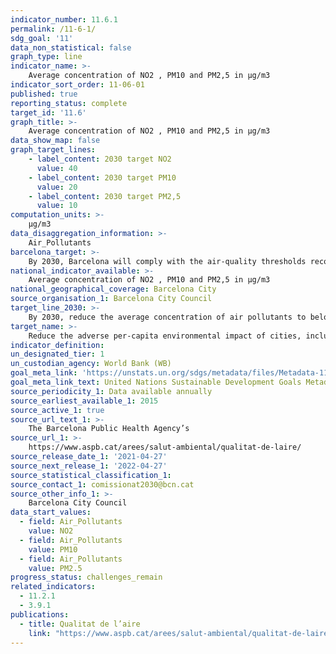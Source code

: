 ```yaml
---
indicator_number: 11.6.1
permalink: /11-6-1/
sdg_goal: '11'
data_non_statistical: false
graph_type: line
indicator_name: >-
    Average concentration of NO2 , PM10 and PM2,5 in μg/m3
indicator_sort_order: 11-06-01
published: true
reporting_status: complete
target_id: '11.6'
graph_title: >-
    Average concentration of NO2 , PM10 and PM2,5 in μg/m3
data_show_map: false
graph_target_lines:
    - label_content: 2030 target NO2
      value: 40
    - label_content: 2030 target PM10
      value: 20
    - label_content: 2030 target PM2,5
      value: 10
computation_units: >-
    µg/m3
data_disaggregation_information: >-
    Air_Pollutants
barcelona_target: >-
    By 2030, Barcelona will comply with the air-quality thresholds recommended by the WHO 
national_indicator_available: >-
    Average concentration of NO2 , PM10 and PM2,5 in μg/m3
national_geographical_coverage: Barcelona City
source_organisation_1: Barcelona City Council
target_line_2030: >-
    By 2030, reduce the average concentration of air pollutants to below the thresholds recommended by the WHO in all seasons in the city. Target value 2030: Less than 40 μg/m3 NO2, Less than 20 μg/m3 PM10, Less than 10 μg/m3 PM2.5
target_name: >-
    Reduce the adverse per-capita environmental impact of cities, including by paying special attention to air quality and municipal and other types of waste management
indicator_definition:
un_designated_tier: 1
un_custodian_agency: World Bank (WB)
goal_meta_link: 'https://unstats.un.org/sdgs/metadata/files/Metadata-11-06-01.pdf'
goal_meta_link_text: United Nations Sustainable Development Goals Metadata (pdf 894kB)
source_periodicity_1: Data available annually
source_earliest_available_1: 2015
source_active_1: true
source_url_text_1: >-
    The Barcelona Public Health Agency’s
source_url_1: >-
    https://www.aspb.cat/arees/salut-ambiental/qualitat-de-laire/
source_release_date_1: '2021-04-27'
source_next_release_1: '2022-04-27'
source_statistical_classification_1: 
source_contact_1: comissionat2030@bcn.cat
source_other_info_1: >-
    Barcelona City Council
data_start_values: 
  - field: Air_Pollutants
    value: NO2
  - field: Air_Pollutants  
    value: PM10
  - field: Air_Pollutants
    value: PM2.5
progress_status: challenges_remain 
related_indicators: 
  - 11.2.1
  - 3.9.1
publications:
  - title: Qualitat de l’aire
    link: "https://www.aspb.cat/arees/salut-ambiental/qualitat-de-laire/"
---
```

